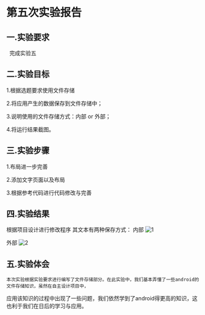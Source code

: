 # 第五次实验报告
 
## 一.实验要求

   完成实验五
   
## 二.实验目标

  1.根据选题要求使用文件存储
  
  2.将应用产生的数据保存到文件存储中；
  
  3.说明使用的文件存储方式：内部 or 外部；
  
  4.将运行结果截图。

## 三.实验步骤

 1.布局进一步完善
 
 2.添加文字页面以及布局
 
 3.根据参考代码进行代码修改与完善

## 四.实验结果

 根据项目设计进行修改程序
 其文本有两种保存方式：
 内部
 ![1](https://github.com/dl3213/android-labs-2018/blob/master/soft1614080902201/lab5/lab5-1.PNG)

 外部
 ![2](https://github.com/dl3213/android-labs-2018/blob/master/soft1614080902201/lab5/lab5-2PNG.PNG)


## 五.实验体会

    本次实验根据实验要求进行编写了文件存储部分。在此实验中，我们基本弄懂了一些android的文件存储知识，虽然在自主设计项目中，
 应用该知识的过程中出现了一些问题，我们依然学到了android得更高的知识，这也利于我们在日后的学习与应用。
